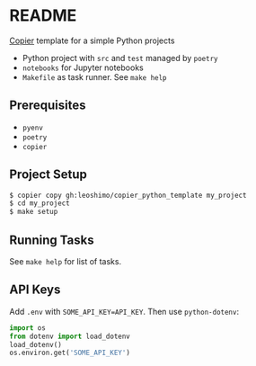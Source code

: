 # README

[Copier](https://copier.readthedocs.io/) template for a simple Python projects

- Python project with `src` and `test` managed by `poetry`
- `notebooks` for Jupyter notebooks
- `Makefile` as task runner. See `make help`

## Prerequisites

- `pyenv`
- `poetry`
- `copier`

## Project Setup

```sh
$ copier copy gh:leoshimo/copier_python_template my_project
$ cd my_project
$ make setup
```

## Running Tasks

See `make help` for list of tasks.

## API Keys

Add `.env` with `SOME_API_KEY=API_KEY`. Then use `python-dotenv`:

```python
import os
from dotenv import load_dotenv
load_dotenv()
os.environ.get('SOME_API_KEY')
```

